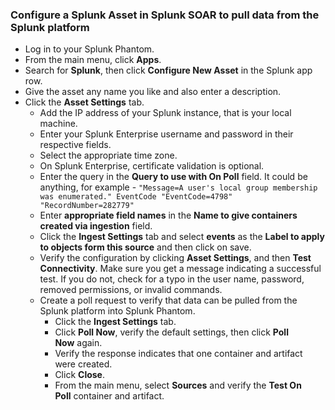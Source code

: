 ### Configure a Splunk Asset in Splunk SOAR to pull data from the Splunk platform

- Log in to your Splunk Phantom.
- From the main menu, click **Apps**.
- Search for **Splunk**, then click **Configure New Asset** in the Splunk app row.
- Give the asset any name you like and also enter a description.
- Click the **Asset Settings** tab.
	- Add the IP address of your Splunk instance, that is your local machine.
	- Enter your Splunk Enterprise username and password in their respective fields.
	- Select the appropriate time zone.
	- On Splunk Enterprise, certificate validation is optional.
	- Enter the query in the **Query to use with On Poll** field. It could be anything, for example - ``"Message=A user's local group membership was enumerated." EventCode "EventCode=4798" "RecordNumber=282779"``
	- Enter **appropriate field names** in the **Name to give containers created via ingestion** field.
	- Click the **Ingest Settings** tab and select **events** as the **Label to apply to objects form this source** and then click on save.
	- Verify the configuration by clicking **Asset Settings**, and then **Test Connectivity**. Make sure you get a message indicating a successful test. If you do not, check for a typo in the user name, password, removed permissions, or invalid commands.
	- Create a poll request to verify that data can be pulled from the Splunk platform into Splunk Phantom.
		- Click the **Ingest Settings** tab.
		- Click **Poll Now**, verify the default settings, then click **Poll Now** again.
		- Verify the response indicates that one container and artifact were created.
		- Click **Close**.
		- From the main menu, select **Sources** and verify the **Test On Poll** container and artifact.